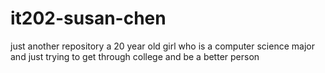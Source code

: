 # it202-susan-chen
just another repository
a 20 year old girl who is a computer science major and just trying to get through college and be a better person
